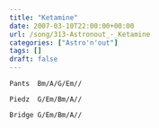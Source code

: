 ```yaml
---
title: "Ketamine"
date: 2007-03-10T22:00:00+00:00
url: /song/313-Astronout_-_Ketamine
categories: ["Astro'n'out"]
tags: []
draft: false
---
```

```text
Pants  Bm/A/G/Em//

Piedz  G/Em/Bm/A//

Bridge G/Em/Bm/A//
```